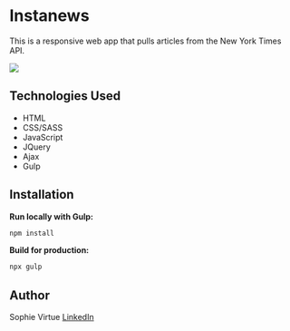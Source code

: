 # Instanews

This is a responsive web app that pulls articles from the New York Times API.

![](Giphy01.gif)

## Technologies Used

- HTML
- CSS/SASS
- JavaScript
- JQuery
- Ajax
- Gulp

## Installation

**Run locally with Gulp:**

```bash
npm install
```

**Build for production:**

```bash
npx gulp
```

## Author

Sophie Virtue  [LinkedIn](https://www.linkedin.com/in/sophie-virtue-65467849/)
